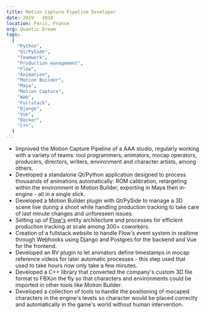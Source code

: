 ```yaml
---
title: Motion Capture Pipeline Developer
date: 2019 - 2024
location: Paris, France
org: Quantic Dream
tags:
  [
    "Python",
    "Qt/PySide",
    "Teamwork",
    "Production management",
    "Flow",
    "Animation",
    "Motion Builder",
    "Maya",
    "Motion Capture",
    "Web",
    "Fullstack",
    "Django",
    "Vue",
    "Docker",
    "C++",
  ]
---
```


- Improved the Motion Capture Pipeline of a AAA studio, regularly working with a variety of teams: tool programmers, animators, mocap operators, producers, directors, writers, environment and character artists, among others.
- Developed a standalone Qt/Python application designed to process thousands of animations automatically: ROM calibration, retargeting within the environment in Motion Builder, exporting in Maya then in-engine - all in a single slick.
- Developed a Motion Builder plugin with Qt/PySide to manage a 3D scene live during a shoot while handling production tracking to take care of last minute changes and unforeseen issues.
- Setting up of [Flow's](https://www.autodesk.com/ch-fr/products/flow-production-tracking/overview?term=1-YEAR&tab=subscription) entity architecture and processes for efficient production tracking at scale among 300+ coworkers.
- Creation of a fullstack website to handle Flow's event system in realtime through Webhooks using Django and Postgres for the backend and Vue for the frontend.
- Developed an RV plugin to let animators define timestamps in mocap reference videos for later automatic processes - this step used that used to take hours now only take a few minutes.
- Developed a C++ library that converted the company's custom 3D file format to FBXon the fly so that characters and environments could be imported in other tools like Motion Builder.
- Developed a collection of tools to handle the positioning of mocaped characters in the engine's levels so character would be placed correclty and automatically in the game's world without human intervention.
